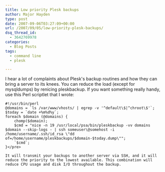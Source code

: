 ```yaml
---
title: Low priority Plesk backups
author: Major Hayden
type: post
date: 2007-09-06T03:27:09+00:00
url: /2007/09/05/low-priority-plesk-backups/
dsq_thread_id:
  - 3642769978
categories:
  - Blog Posts
tags:
  - command line
  - plesk

---
```

I hear a lot of complaints about Plesk's backup routines and how they can bring a server to its knees. You can reduce the load (except for mysqldumps) by renicing pleskbackup. If you want something really handy, use this Perl scriptlet that I wrote:

```
#!/usr/bin/perl
@domains = `ls /var/www/vhosts/ | egrep -v '^default\$|^chroot\$'`;
$today = `date +%m%d%y`;
foreach $domain (@domains) {
	chomp($domain);
	$cmd = "nice -n 19 /usr/local/psa/bin/pleskbackup -vv domains $domain --skip-logs - | ssh someuser\@somehost -i /home/username/.ssh/id_rsa \"dd of=/home/username/pleskbackups/$domain-$today.dump\"";
	`$cmd`;
}</pre>

It will transmit your backups to another server via SSH, and it will reduce the priority to the lowest available. This combination will reduce CPU usage and disk I/O throughout the backup.
